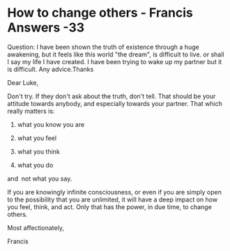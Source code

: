 # How to change others - Francis Answers -33

Question: I have been shown the truth of existence through a huge awakening, but it feels like this world "the dream", is difficult to live. or shall I say my life I have created. I have been trying to wake up my partner but it is difficult. Any advice.Thanks

Dear Luke,

Don't try. If they don't ask about the truth, don't tell. That should be your attitude towards anybody, and especially towards your partner. That which really matters is:

1. what you know you are

2. what you feel

3. what you think

4. what you do

and  not what you say.

If you are knowingly infinite consciousness, or even if you are simply open to the possibility that you are unlimited, it will have a deep impact on how you feel, think, and act. Only that has the power, in due time, to change others.

Most affectionately,

Francis

